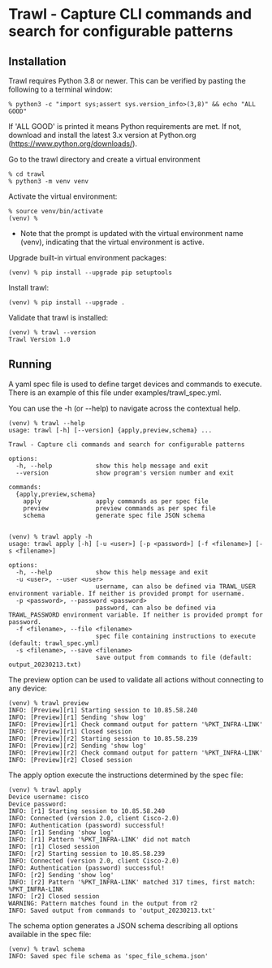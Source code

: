 # Trawl - Capture CLI commands and search for configurable patterns

## Installation

Trawl requires Python 3.8 or newer. This can be verified by pasting the following to a terminal window:
```
% python3 -c "import sys;assert sys.version_info>(3,8)" && echo "ALL GOOD"
```

If 'ALL GOOD' is printed it means Python requirements are met. If not, download and install the latest 3.x version at Python.org (https://www.python.org/downloads/).

Go to the trawl directory and create a virtual environment
```
% cd trawl
% python3 -m venv venv
```

Activate the virtual environment:
```
% source venv/bin/activate
(venv) %
```
- Note that the prompt is updated with the virtual environment name (venv), indicating that the virtual environment is active.
    
Upgrade built-in virtual environment packages:
```
(venv) % pip install --upgrade pip setuptools
```

Install trawl:
```
(venv) % pip install --upgrade .
```

Validate that trawl is installed:
```
(venv) % trawl --version
Trawl Version 1.0
```

## Running

A yaml spec file is used to define target devices and commands to execute. There is an example of this file under examples/trawl_spec.yml.

You can use the -h (or --help) to navigate across the contextual help.
```
(venv) % trawl --help 
usage: trawl [-h] [--version] {apply,preview,schema} ...

Trawl - Capture cli commands and search for configurable patterns

options:
  -h, --help            show this help message and exit
  --version             show program's version number and exit

commands:
  {apply,preview,schema}
    apply               apply commands as per spec file
    preview             preview commands as per spec file
    schema              generate spec file JSON schema
    

(venv) % trawl apply -h 
usage: trawl apply [-h] [-u <user>] [-p <password>] [-f <filename>] [-s <filename>]

options:
  -h, --help            show this help message and exit
  -u <user>, --user <user>
                        username, can also be defined via TRAWL_USER environment variable. If neither is provided prompt for username.
  -p <password>, --password <password>
                        password, can also be defined via TRAWL_PASSWORD environment variable. If neither is provided prompt for password.
  -f <filename>, --file <filename>
                        spec file containing instructions to execute (default: trawl_spec.yml)
  -s <filename>, --save <filename>
                        save output from commands to file (default: output_20230213.txt)

```

The preview option can be used to validate all actions without connecting to any device:
```
(venv) % trawl preview
INFO: [Preview][r1] Starting session to 10.85.58.240
INFO: [Preview][r1] Sending 'show log'
INFO: [Preview][r1] Check command output for pattern '%PKT_INFRA-LINK'
INFO: [Preview][r1] Closed session
INFO: [Preview][r2] Starting session to 10.85.58.239
INFO: [Preview][r2] Sending 'show log'
INFO: [Preview][r2] Check command output for pattern '%PKT_INFRA-LINK'
INFO: [Preview][r2] Closed session
```

The apply option execute the instructions determined by the spec file:
```
(venv) % trawl apply   
Device username: cisco
Device password: 
INFO: [r1] Starting session to 10.85.58.240
INFO: Connected (version 2.0, client Cisco-2.0)
INFO: Authentication (password) successful!
INFO: [r1] Sending 'show log'
INFO: [r1] Pattern '%PKT_INFRA-LINK' did not match
INFO: [r1] Closed session
INFO: [r2] Starting session to 10.85.58.239
INFO: Connected (version 2.0, client Cisco-2.0)
INFO: Authentication (password) successful!
INFO: [r2] Sending 'show log'
INFO: [r2] Pattern '%PKT_INFRA-LINK' matched 317 times, first match: %PKT_INFRA-LINK
INFO: [r2] Closed session
WARNING: Pattern matches found in the output from r2
INFO: Saved output from commands to 'output_20230213.txt'
```

The schema option generates a JSON schema describing all options available in the spec file:
```
(venv) % trawl schema
INFO: Saved spec file schema as 'spec_file_schema.json'
```
